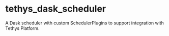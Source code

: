 # tethys_dask_scheduler
A Dask scheduler with custom SchedulerPlugins to support integration with Tethys Platform.
